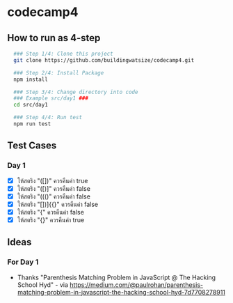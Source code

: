 # codecamp4

## How to run as 4-step

```bash
  ### Step 1/4: Clone this project
  git clone https://github.com/buildingwatsize/codecamp4.git

  ### Step 2/4: Install Package
  npm install

  ### Step 3/4: Change directory into code
  ### Example src/day1 ###
  cd src/day1

  ### Step 4/4: Run test
  npm run test
```

## Test Cases

### Day 1

- [x] ให้สตริง "([])[]({})" ควรคืนค่า true
- [x] ให้สตริง "([)]" ควรคืนค่า false
- [x] ให้สตริง "((()" ควรคืนค่า false
- [x] ให้สตริง "[])]{{}" ควรคืนค่า false
- [x] ให้สตริง "{" ควรคืนค่า false
- [x] ให้สตริง "{}[]([])" ควรคืนค่า true

## Ideas

### For Day 1

- Thanks "Parenthesis Matching Problem in JavaScript @ The Hacking School Hyd" - via <https://medium.com/@paulrohan/parenthesis-matching-problem-in-javascript-the-hacking-school-hyd-7d7708278911>
